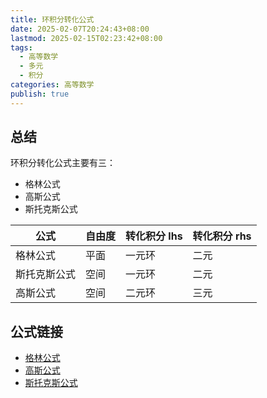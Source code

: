 ```yaml
---
title: 环积分转化公式
date: 2025-02-07T20:24:43+08:00
lastmod: 2025-02-15T02:23:42+08:00
tags:
  - 高等数学
  - 多元
  - 积分
categories: 高等数学
publish: true
---
```


## 总结

环积分转化公式主要有三：
- 格林公式
- 高斯公式
- 斯托克斯公式

| 公式     | 自由度 | 转化积分 lhs | 转化积分 rhs |
| ------ | --- | -------- | -------- |
| 格林公式   | 平面  | 一元环      | 二元       |
| 斯托克斯公式 | 空间  | 一元环      | 二元       |
| 高斯公式   | 空间  | 二元环      | 三元       |

## 公式链接

- [格林公式](../../../../../../%E6%A0%BC%E6%9E%97%E5%85%AC%E5%BC%8F.md)
- [高斯公式](./%E9%AB%98%E6%96%AF%E5%85%AC%E5%BC%8F.md)
- [斯托克斯公式](./%E6%96%AF%E6%89%98%E5%85%8B%E6%96%AF%E5%85%AC%E5%BC%8F.md)
